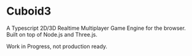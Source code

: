 # Cuboid3

A Typescript 2D/3D Realtime Multiplayer Game Engine for the browser.  
Built on top of Node.js and Three.js.  
  
Work in Progress, not production ready.
